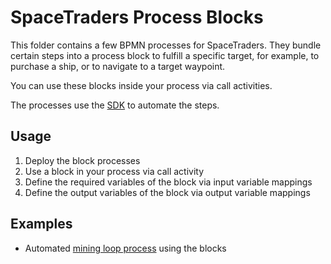 # SpaceTraders Process Blocks

This folder contains a few BPMN processes for SpaceTraders. They bundle certain steps into a process block to fulfill a
specific target, for example, to purchase a ship, or to navigate to a target waypoint.

You can use these blocks inside your process via call activities. 

The processes use the [SDK](../../sdk) to automate the steps.

## Usage

1. Deploy the block processes
2. Use a block in your process via call activity
3. Define the required variables of the block via input variable mappings
4. Define the output variables of the block via output variable mappings

## Examples

- Automated [mining loop process](../mining-loop) using the blocks 
